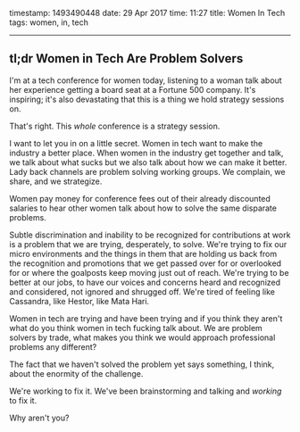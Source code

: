 timestamp: 1493490448
date: 29 Apr 2017
time: 11:27
title: Women In Tech
tags: women, in, tech

---

## tl;dr Women in Tech Are Problem Solvers

I'm at a tech conference for women today, listening to a woman talk about her experience getting a board seat at a Fortune 500 company.  It's inspiring; it's also devastating that this is a thing we hold strategy sessions on.

That's right. This *whole* conference is a strategy session.

I want to let you in on a little secret. Women in tech want to make the industry a better place. When women in the industry get together and talk, we talk about what sucks but we also talk about how we can make it better. Lady back channels are problem solving working groups. We complain, we share, and we strategize.

Women pay money for conference fees out of their already discounted salaries to hear other women talk about how to solve the same disparate problems.

Subtle discrimination and inability to be recognized for contributions at work is a problem that we are trying, desperately, to solve.  We're trying to fix our micro environments and the things in them that are holding us back from the recognition and promotions that we get passed over for or overlooked for or where the goalposts keep moving just out of reach. We're trying to be better at our jobs, to have our voices and concerns heard and recognized and considered, not ignored and shrugged off. We're tired of feeling like Cassandra, like Hestor, like Mata Hari.

Women in tech are trying and have been trying and if you think they aren't what do you think women in tech fucking talk about. We are problem solvers by trade, what makes you think we would approach professional problems any different?

The fact that we haven't solved the problem yet says something, I think, about the enormity of the challenge.

We're working to fix it. We've been brainstorming and talking and _working_ to fix it.

Why aren't you?
